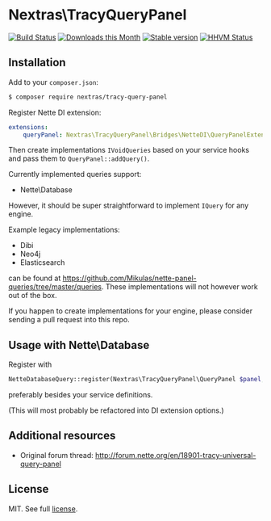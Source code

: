 Nextras\TracyQueryPanel
=======================

[![Build Status](https://travis-ci.org/nextras/tracy-query-panel.svg?branch=master)](https://travis-ci.org/nextras/tracy-query-panel)
[![Downloads this Month](https://img.shields.io/packagist/dm/nextras/tracy-query-panel.svg?style=flat)](https://packagist.org/packages/nextras/tracy-query-panel)
[![Stable version](http://img.shields.io/packagist/v/nextras/tracy-query-panel.svg?style=flat)](https://packagist.org/packages/nextras/tracy-query-panel)
[![HHVM Status](http://img.shields.io/hhvm/nextras/tracy-query-panel.svg?style=flat)](http://hhvm.h4cc.de/package/nextras/tracy-query-panel)


Installation
------------

Add to your `composer.json`:

```bash
$ composer require nextras/tracy-query-panel
```

Register Nette DI extension:

```yaml
extensions:
	queryPanel: Nextras\TracyQueryPanel\Bridges\NetteDI\QueryPanelExtension
```

Then create implementations `IVoidQueries` based on your service hooks and pass them to `QueryPanel::addQuery()`.

Currently implemented queries support:

- Nette\Database

However, it should be super straightforward to implement `IQuery` for any engine.

Example legacy implementations:

- Dibi
- Neo4j
- Elasticsearch

can be found at https://github.com/Mikulas/nette-panel-queries/tree/master/queries.
These implementations will not however work out of the box.

If you happen to create implementations for your engine, please consider sending a pull request into this repo.

Usage with Nette\Database
-------------------------

Register with
```php
NetteDatabaseQuery::register(Nextras\TracyQueryPanel\QueryPanel $panel, Nette\Database\Connection $connection);
```
preferably besides your service definitions.

(This will most probably be refactored into DI extension options.)

Additional resources
--------------------

- Original forum thread: http://forum.nette.org/en/18901-tracy-universal-query-panel

License
-------

MIT. See full [license](license.md).
